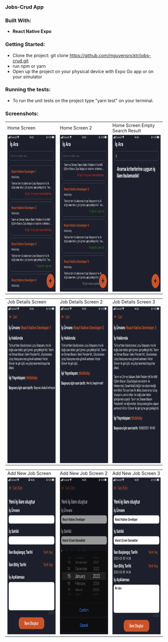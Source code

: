 ### Jobs-Crud App

### Built With:

- **React Native Expo**

### Getting Started:

- Clone the project: git clone https://github.com/mguvensncktr/jobs-crud.git
- run npm or yarn
- Open up the project on your physical device with Expo Go app or on your simulator

### Running the tests:

- To run the unit tests on the project type "yarn test" on your terminal.

### Screenshots:

<table>
  <tr>
    <td>Home Screen</td>
     <td>Home Screen 2</td>
     <td>Home Screen Empty Search Result</td>
  </tr>
  
  <tr>
    <td><img src="screenshots/1.PNG" width=300 height=500></td>
    <td><img src="screenshots/2.PNG" width=300 height=500></td>
    <td><img src="screenshots/3.PNG" width=300 height=500></td>
  </tr>
 </table>

<table>
  <tr>
    <td>Job Details Screen</td>
     <td>Job Details Screen 2</td>
     <td>Job Details Screen 3</td>
  </tr>
  
  <tr>
    <td><img src="screenshots/4.PNG" width=300 height=500></td>
    <td><img src="screenshots/5.PNG" width=300 height=500></td>
    <td><img src="screenshots/6.PNG" width=300 height=500></td>
  </tr>
 </table>
 
 <table>
  <tr>
    <td>Add New Job Screen</td>
     <td>Add New Job Screen 2</td>
     <td>Add New Job Screen 3</td>
  </tr>
  
  <tr>
    <td><img src="screenshots/7.PNG" width=300 height=500></td>
    <td><img src="screenshots/8.PNG" width=300 height=500></td>
    <td><img src="screenshots/9.PNG" width=300 height=500></td>
  </tr>
 </table>
